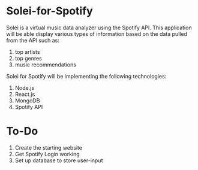 # Solei-for-Spotify
Solei is a virtual music data analyzer using the Spotify API.
This application will be able display various types of information based on the data pulled from the API such as:
1) top artists
2) top genres
3) music recommendations

Solei for Spotify will be implementing the following technologies:
1) Node.js
2) React.js
2) MongoDB
4) Spotify API

# To-Do
1) Create the starting website
2) Get Spotify Login working
3) Set up database to store user-input
